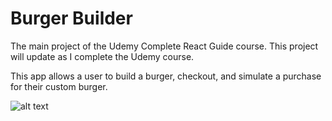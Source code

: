 # Burger Builder

The main project of the Udemy Complete React Guide course. This project will update as I complete the Udemy course.

This app allows a user to build a burger, checkout, and simulate a purchase for their custom burger.

![alt text](https://github.com/dburt/udemy-react-course/raw/master/src/burger-app/Burger.PNG "Burger Screenshot")